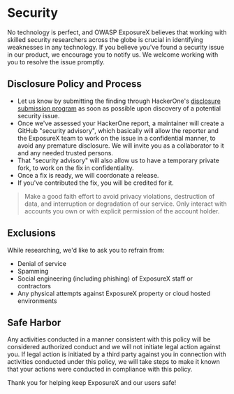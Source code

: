 # Security

No technology is perfect, and OWASP ExposureX believes that working with skilled security researchers across the globe is crucial in identifying weaknesses in any technology. If you believe you've found a security issue in our product, we encourage you to notify us. We welcome working with you to resolve the issue promptly.

## Disclosure Policy and Process

* Let us know by submitting the finding through HackerOne's [disclosure submission program](https://hackerone.com/exposurex/reports/new) as soon as possible upon discovery of a potential security issue.
* Once we've assessed your HackerOne report, a maintainer will create a GitHub "security advisory", which basically will allow the reporter and the ExposureX team to work on the issue in a confidential manner, to avoid any premature disclosure. We will invite you as a collaborator to it and any needed trusted persons.
* That "security advisory" will also allow us to have a temporary private fork, to work on the fix in confidentiality.
* Once a fix is ready, we will coordonate a release.
* If you've contributed the fix, you will be credited for it.

> Make a good faith effort to avoid privacy violations, destruction of data, and interruption or degradation of our service. Only interact with accounts you own or with explicit permission of the account holder.

## Exclusions

While researching, we'd like to ask you to refrain from:

* Denial of service
* Spamming
* Social engineering (including phishing) of ExposureX staff or contractors
* Any physical attempts against ExposureX property or cloud hosted environments

## Safe Harbor

Any activities conducted in a manner consistent with this policy will be considered authorized conduct and we will not initiate legal action against you. If legal action is initiated by a third party against you in connection with activities conducted under this policy, we will take steps to make it known that your actions were conducted in compliance with this policy.

Thank you for helping keep ExposureX and our users safe!
